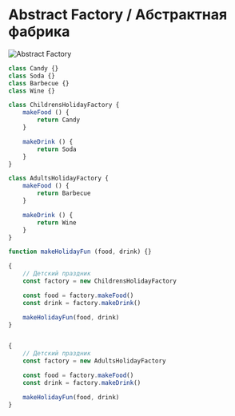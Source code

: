 # Abstract Factory / Абстрактная фабрика

![Abstract Factory](https://hsto.org/getpro/habr/post_images/710/505/d1a/710505d1aff5667c97fcb06215faee31.jpg)

```javascript
class Candy {}
class Soda {}
class Barbecue {}
class Wine {}

class ChildrensHolidayFactory {
	makeFood () {
		return Candy
	}

	makeDrink () {
		return Soda
	}
}

class AdultsHolidayFactory {
	makeFood () {
		return Barbecue
	}

	makeDrink () {
		return Wine
	}
}

function makeHolidayFun (food, drink) {}

{
	// Детский праздник
	const factory = new ChildrensHolidayFactory

	const food = factory.makeFood()
	const drink = factory.makeDrink()

	makeHolidayFun(food, drink)
}


{
	// Детский праздник
	const factory = new AdultsHolidayFactory

	const food = factory.makeFood()
	const drink = factory.makeDrink()

	makeHolidayFun(food, drink)
}
```